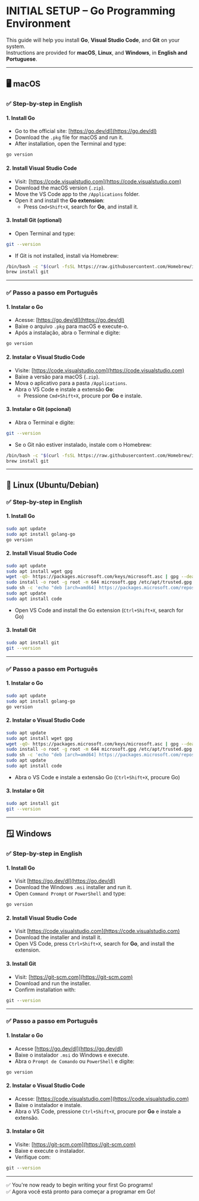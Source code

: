# INITIAL SETUP – Go Programming Environment

This guide will help you install **Go**, **Visual Studio Code**, and **Git** on your system.  
Instructions are provided for **macOS**, **Linux**, and **Windows**, in **English and Portuguese**.

---

## 🖥️ macOS

### ✅ Step-by-step in English

#### 1. Install Go
- Go to the official site: [https://go.dev/dl](https://go.dev/dl)
- Download the `.pkg` file for macOS and run it.
- After installation, open the Terminal and type:
```bash
go version
```

#### 2. Install Visual Studio Code
- Visit: [https://code.visualstudio.com](https://code.visualstudio.com)
- Download the macOS version (`.zip`).
- Move the VS Code app to the `/Applications` folder.
- Open it and install the **Go extension**:
  - Press `Cmd+Shift+X`, search for **Go**, and install it.

#### 3. Install Git (optional)
- Open Terminal and type:
```bash
git --version
```
- If Git is not installed, install via Homebrew:
```bash
/bin/bash -c "$(curl -fsSL https://raw.githubusercontent.com/Homebrew/install/HEAD/install.sh)"
brew install git
```

---

### ✅ Passo a passo em Português

#### 1. Instalar o Go
- Acesse: [https://go.dev/dl](https://go.dev/dl)
- Baixe o arquivo `.pkg` para macOS e execute-o.
- Após a instalação, abra o Terminal e digite:
```bash
go version
```

#### 2. Instalar o Visual Studio Code
- Visite: [https://code.visualstudio.com](https://code.visualstudio.com)
- Baixe a versão para macOS (`.zip`).
- Mova o aplicativo para a pasta `/Applications`.
- Abra o VS Code e instale a extensão **Go**:
  - Pressione `Cmd+Shift+X`, procure por **Go** e instale.

#### 3. Instalar o Git (opcional)
- Abra o Terminal e digite:
```bash
git --version
```
- Se o Git não estiver instalado, instale com o Homebrew:
```bash
/bin/bash -c "$(curl -fsSL https://raw.githubusercontent.com/Homebrew/install/HEAD/install.sh)"
brew install git
```

---

## 🐧 Linux (Ubuntu/Debian)

### ✅ Step-by-step in English

#### 1. Install Go
```bash
sudo apt update
sudo apt install golang-go
go version
```

#### 2. Install Visual Studio Code
```bash
sudo apt update
sudo apt install wget gpg
wget -qO- https://packages.microsoft.com/keys/microsoft.asc | gpg --dearmor > microsoft.gpg
sudo install -o root -g root -m 644 microsoft.gpg /etc/apt/trusted.gpg.d/
sudo sh -c 'echo "deb [arch=amd64] https://packages.microsoft.com/repos/vscode stable main" > /etc/apt/sources.list.d/vscode.list'
sudo apt update
sudo apt install code
```

- Open VS Code and install the Go extension (`Ctrl+Shift+X`, search for Go)

#### 3. Install Git
```bash
sudo apt install git
git --version
```

---

### ✅ Passo a passo em Português

#### 1. Instalar o Go
```bash
sudo apt update
sudo apt install golang-go
go version
```

#### 2. Instalar o Visual Studio Code
```bash
sudo apt update
sudo apt install wget gpg
wget -qO- https://packages.microsoft.com/keys/microsoft.asc | gpg --dearmor > microsoft.gpg
sudo install -o root -g root -m 644 microsoft.gpg /etc/apt/trusted.gpg.d/
sudo sh -c 'echo "deb [arch=amd64] https://packages.microsoft.com/repos/vscode stable main" > /etc/apt/sources.list.d/vscode.list'
sudo apt update
sudo apt install code
```

- Abra o VS Code e instale a extensão Go (`Ctrl+Shift+X`, procure Go)

#### 3. Instalar o Git
```bash
sudo apt install git
git --version
```

---

## 🪟 Windows

### ✅ Step-by-step in English

#### 1. Install Go
- Visit [https://go.dev/dl](https://go.dev/dl)
- Download the Windows `.msi` installer and run it.
- Open `Command Prompt` or `PowerShell` and type:
```cmd
go version
```

#### 2. Install Visual Studio Code
- Visit [https://code.visualstudio.com](https://code.visualstudio.com)
- Download the installer and install it.
- Open VS Code, press `Ctrl+Shift+X`, search for **Go**, and install the extension.

#### 3. Install Git
- Visit: [https://git-scm.com](https://git-scm.com)
- Download and run the installer.
- Confirm installation with:
```cmd
git --version
```

---

### ✅ Passo a passo em Português

#### 1. Instalar o Go
- Acesse [https://go.dev/dl](https://go.dev/dl)
- Baixe o instalador `.msi` do Windows e execute.
- Abra o `Prompt de Comando` ou `PowerShell` e digite:
```cmd
go version
```

#### 2. Instalar o Visual Studio Code
- Acesse: [https://code.visualstudio.com](https://code.visualstudio.com)
- Baixe o instalador e instale.
- Abra o VS Code, pressione `Ctrl+Shift+X`, procure por **Go** e instale a extensão.

#### 3. Instalar o Git
- Visite: [https://git-scm.com](https://git-scm.com)
- Baixe e execute o instalador.
- Verifique com:
```cmd
git --version
```

---

✅ You're now ready to begin writing your first Go programs!  
✅ Agora você está pronto para começar a programar em Go!
